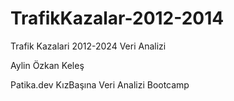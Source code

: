 # TrafikKazalar-2012-2014
Trafik Kazalari 2012-2024 Veri Analizi

Aylin Özkan Keleş

Patika.dev KızBaşına Veri Analizi Bootcamp 
